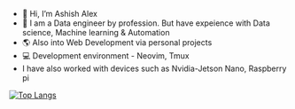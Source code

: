 - 👋 Hi, I’m Ashish Alex 
- :wrench: I am a Data engineer by profession. But have expeience with Data science, Machine learning & Automation
- :earth_americas: Also into Web Development via personal projects
- 💻 Development environment - Neovim, Tmux
- I have also worked with devices such as Nvidia-Jetson Nano, Raspberry pi

[![Top Langs](https://github-readme-stats.vercel.app/api/top-langs/?username=ashish10alex&hide=php)](https://github.com/folke)

